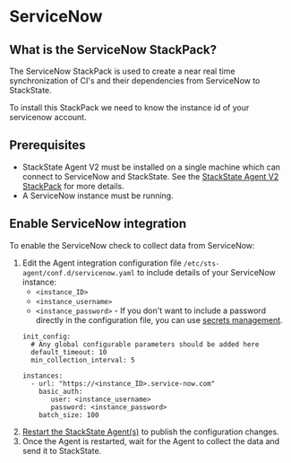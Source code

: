 # ServiceNow

## What is the ServiceNow StackPack?

The ServiceNow StackPack is used to create a near real time synchronization of CI's and their dependencies from ServiceNow to StackState.

To install this StackPack we need to know the instance id of your servicenow account.

## Prerequisites

* StackState Agent V2 must be installed on a single machine which can connect to ServiceNow and StackState. See the [StackState Agent V2 StackPack](/stackpacks/integrations/agent.md) for more details.
* A ServiceNow instance must be running.

## Enable ServiceNow integration

To enable the ServiceNow check to collect data from ServiceNow:

1. Edit the Agent integration configuration file `/etc/sts-agent/conf.d/servicenow.yaml` to include details of your ServiceNow instance:
    - `<instance_ID>`
    - `<instance_username>`
    - `<instance_password>` - If you don't want to include a password directly in the configuration file, you can use [secrets management](/configure/security/secrets_management.md).
    ```text
    init_config:
      # Any global configurable parameters should be added here
      default_timeout: 10
      min_collection_interval: 5
    
    instances:
      - url: "https://<instance_ID>.service-now.com"
        basic_auth:
           user: <instance_username>
           password: <instance_password>
        batch_size: 100
    ```
2.  [Restart the StackState Agent\(s\)](/stackpacks/integrations/agent.md#start-stop-restart-the-stackstate-agent) to publish the configuration changes.
3. Once the Agent is restarted, wait for the Agent to collect the data and send it to StackState.

